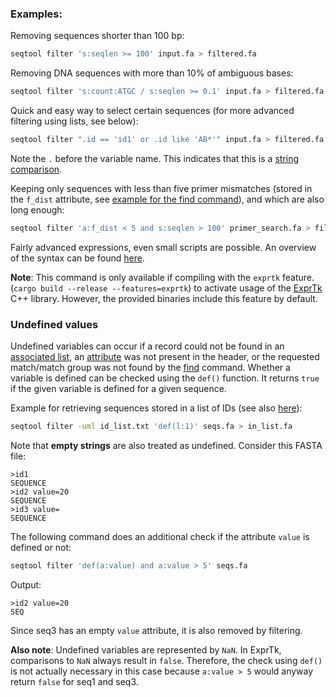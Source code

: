 
### Examples:

Removing sequences shorter than 100 bp:

```bash
seqtool filter 's:seqlen >= 100' input.fa > filtered.fa
```

Removing DNA sequences with more than 10% of ambiguous bases:

```bash
seqtool filter 's:count:ATGC / s:seqlen >= 0.1' input.fa > filtered.fa
```

Quick and easy way to select certain sequences (for more advanced
filtering using lists, see below):

```bash
seqtool filter ".id == 'id1' or .id like 'AB*'" input.fa > filtered.fa
```

Note the `.` before the variable name. This indicates that this is a 
[string comparison](variables#string-variables).

Keeping only sequences with less than five primer mismatches (stored in the
`f_dist` attribute, see [example for the find command](find#multiple-patterns)),
and which are also long enough:

```bash
seqtool filter 'a:f_dist < 5 and s:seqlen > 100' primer_search.fa > filtered.fa
```

Fairly advanced expressions, even small scripts are possible.
An overview of the syntax can be found 
[here](https://github.com/ArashPartow/exprtk/blob/f32d2b4bbb640ea4732b8a7fce1bd9717e9c998b/readme.txt#L44).


**Note**: This command is only available if compiling with the `exprtk` feature.
(`cargo build --release --features=exprtk`) to activate usage of the
[ExprTk](http://www.partow.net/programming/exprtk/) C++ library.
However, the provided binaries include this feature by default.

### Undefined values

Undefined variables can occur if a record could not
be found in an [associated list](lists), an [attribute](attributes) was not present
in the header, or the requested match/match group was not found by
the [find](find) command. Whether a variable is defined can be checked
using the `def()` function. It returns `true` if the given variable is defined for 
a given sequence.

Example for retrieving sequences stored in a list of IDs
(see also [here](lists#filtering-given-an-id-list)):


```bash
seqtool filter -uml id_list.txt 'def(l:1)' seqs.fa > in_list.fa
```

Note that **empty strings** are also treated as undefined. Consider this
FASTA file:

```
>id1
SEQUENCE
>id2 value=20
SEQUENCE
>id3 value=
SEQUENCE
```

The following command does an additional check if the attribute `value` 
is defined or not:

```bash
seqtool filter 'def(a:value) and a:value > 5' seqs.fa
```

Output:

```
>id2 value=20
SEQ
```

Since seq3 has an empty `value` attribute, it is also removed by filtering.

**Also note**: Undefined variables are represented by `NaN`. In ExprTk,
comparisons to `NaN` always result in `false`. Therefore, the check using
`def()` is not actually necessary in this case because `a:value > 5` would
anyway return `false` for seq1 and seq3.

